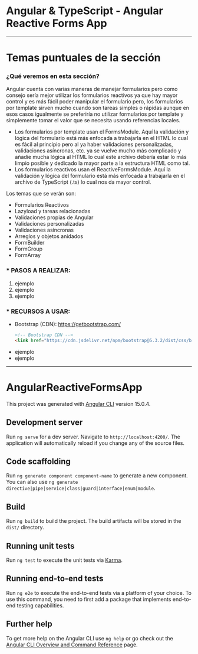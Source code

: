 # Angular & TypeScript - Angular Reactive Forms App

---

# Temas puntuales de la sección

### ¿Qué veremos en esta sección?

Angular cuenta con varias maneras de manejar formularios pero como consejo sería mejor utilizar los formularios reactivos ya que hay mayor control y es más fácil poder manipular el formulario pero, los formularios por template sirven mucho cuando son tareas simples o rápidas aunque en esos casos igualmente se preferiría no utilizar formularios por template y simplemente tomar el valor que se necesita usando referencias locales.

- Los formularios por template usan el FormsModule. Aquí la validación y lógica del formulario está más enfocada a trabajarla en el HTML lo cual es fácil al principio pero al ya haber validaciones personalizadas, validaciones asíncronas, etc. ya se vuelve mucho más complicado y añadie mucha lógica al HTML lo cual este archivo debería estar lo más limpio posible y dedicado la mayor parte a la estructura HTML como tal.
- Los formularios reactivos usan el ReactiveFormsModule. Aquí la validación y lógica del formulario está más enfocada a trabajarla en el archivo de TypeScript (.ts) lo cual nos da mayor control.

Los temas que se verán son:

- Formularios Reactivos
- Lazyload y tareas relacionadas
- Validaciones propias de Angular
- Validaciones personalizadas
- Validaciones asíncronas
- Arreglos y objetos anidados
- FormBuilder
- FormGroup
- FormArray

### \* PASOS A REALIZAR:

1. ejemplo
2. ejemplo
3. ejemplo

### \* RECURSOS A USAR:

- Bootstrap (CDN): https://getbootstrap.com/
  ```html
  <!-- Bootstrap CDN -->
  <link href="https://cdn.jsdelivr.net/npm/bootstrap@5.3.2/dist/css/bootstrap.min.css" rel="stylesheet" integrity="sha384-T3c6CoIi6uLrA9TneNEoa7RxnatzjcDSCmG1MXxSR1GAsXEV/Dwwykc2MPK8M2HN" crossorigin="anonymous" />
  ```
- ejemplo
- ejemplo

---

# AngularReactiveFormsApp

This project was generated with [Angular CLI](https://github.com/angular/angular-cli) version 15.0.4.

## Development server

Run `ng serve` for a dev server. Navigate to `http://localhost:4200/`. The application will automatically reload if you change any of the source files.

## Code scaffolding

Run `ng generate component component-name` to generate a new component. You can also use `ng generate directive|pipe|service|class|guard|interface|enum|module`.

## Build

Run `ng build` to build the project. The build artifacts will be stored in the `dist/` directory.

## Running unit tests

Run `ng test` to execute the unit tests via [Karma](https://karma-runner.github.io).

## Running end-to-end tests

Run `ng e2e` to execute the end-to-end tests via a platform of your choice. To use this command, you need to first add a package that implements end-to-end testing capabilities.

## Further help

To get more help on the Angular CLI use `ng help` or go check out the [Angular CLI Overview and Command Reference](https://angular.io/cli) page.
